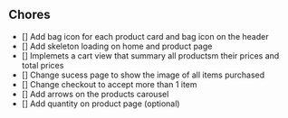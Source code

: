 ## Chores
- [] Add bag icon for each product card and bag icon on the header
- [] Add skeleton loading on home and product page
- [] Implemets a cart view that summary all productsm their prices and total prices
- [] Change sucess page to show the image of all items purchased
- [] Change checkout to accept more than 1 item
- [] Add arrows on the products carousel
- [] Add quantity on product page (optional)
